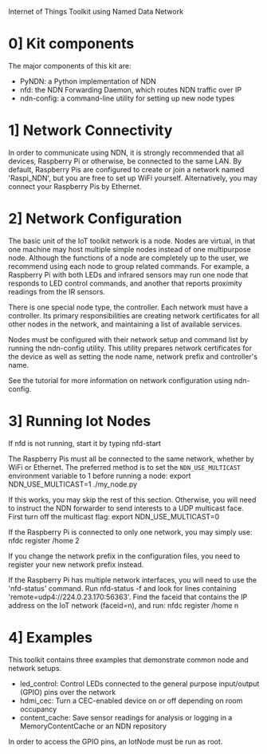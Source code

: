 Internet of Things Toolkit
using
Named Data Network

0] Kit components
=================================

The major components of this kit are:
-	PyNDN: a Python implementation of NDN
-	nfd: the NDN Forwarding Daemon, which routes NDN traffic over IP
-	ndn-config: a command-line utility for setting up new node types


1] Network Connectivity
=================================
In order to communicate using NDN, it is strongly recommended that all devices, Raspberry Pi or otherwise, be
connected to the same LAN. By default, Raspberry Pis are configured to create or join
a network named 'Raspi\_NDN', but you are free to set up WiFi yourself. Alternatively, you may connect
your Raspberry Pis by Ethernet.    



2] Network Configuration
=================================
The basic unit of the IoT toolkit network is a node. Nodes are virtual, in that one
machine may host multiple simple nodes instead of one multipurpose node. Although the functions of a node are
completely up to the user, we recommend using each node to group related commands. For example, a Raspberry Pi
with both LEDs and infrared sensors may run one node that responds to LED control commands, and another that 
reports proximity readings from the IR sensors.    

There is one special node type, the controller. Each network must have a controller. Its primary responsibilities 
are creating network certificates for all other nodes in the network, and maintaining a list of available 
services.    

Nodes must be configured with their network setup and command list by running the 
ndn-config utility. This utility prepares network certificates for the device as
well as setting the node name, network prefix and controller's name.      

See the tutorial for more information on network configuration using ndn-config.    

3] Running Iot Nodes
====================
If nfd is not running, start it by typing
        nfd-start

The Raspberry Pis must all be connected to the same network, whether by WiFi 
or Ethernet. The preferred method is to set the `NDN_USE_MULTICAST` environment variable to 1 before running a node:
        export NDN_USE_MULTICAST=1
        ./my_node.py 

If this works, you may skip the rest of this section. Otherwise, you will need to
 instruct the NDN forwarder to send interests to a UDP multicast face. First turn
 off the multicast flag:
        export NDN_USE_MULTICAST=0

If the Raspberry Pi is connected to only one network, you may simply use:
        nfdc register /home 2

If you change the network prefix in the configuration files, you need to register your new network prefix instead.    

If the Raspberry Pi has multiple network interfaces, you will need to use the 
'nfd-status' command. Run
        nfd-status -f
and look for lines containing 'remote=udp4://224.0.23.170:56363'. Find the faceid
 that contains the IP address on the IoT network (faceid=n), and run:
        nfdc register /home n



4] Examples
=================================
This toolkit contains three examples that demonstrate common node and network setups.
-	led\_control:	Control LEDs connected to the general purpose input/output (GPIO) pins over the network
-	hdmi\_cec: 	Turn a CEC-enabled device on or off depending on room occupancy
-	content\_cache: Save sensor readings for analysis or logging in a MemoryContentCache or an NDN repository


In order to access the GPIO pins, an IotNode must be run as root.
